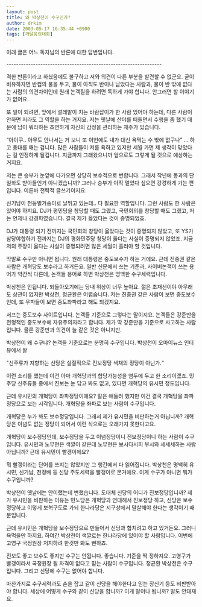 ```yaml
---
layout: post
title: 왜 박상천이 수구인가?
author: drkim
date: 2003-05-17 16:35:44 +0900
tags: [깨달음의대화]
---
```

이래 글은 어느 독자님의 반론에 대한 답변입니다.
  
\---\---\---\---\---\---\---\---\---\---\---\---\---\---\---\---\---\---\---\---\----
  
격한 반론이라고 하셨음에도 불구하고 저와 의견이 다른 부분을 발견할 수 없군요. 굳이 비유하자면 반컵의 물을 두고, 물이 아직도 반이나 남았다는 사람과, 물이 반 밖에 없다는 사람의 의견차이인데 원래 논객질을 하려면 독하게 가야 합니다. 안그러면 할 이야기가 없어요.
  

  
또 일이 되려면, 앞에서 설레발이 치는 바람잡이가 한 사람 있어야 하는데, 다른 사람이 안하면 저라도 그 역할을 하는 거지요. 저는 옛날에 산야를 떠돌면서 수행을 좀 했기 때문에 남이 뭐라하든 초연하게 자신의 감정을 관리하는 재주가 있습니다.
  

  
“아이쿠.. 아무도 안나서는 거 보니 또 이번에도 내가 대신 욕먹는 수 밖에 없구나” ... 하고 총대를 매는 겁니다. 많은 사람들이 저를 욕하고 있지만 세월 가면 제 생각이 맞았다는 걸 인정하게 될겁니다. 지금까지 그래왔으니까 앞으로도 그렇게 될 것으로 예상하는 거지요.
  

  
저는 큰 승부가 눈앞에 다가오면 상당히 보수적으로 변합니다. 그래서 작년에 몽과의 단일화도 받아들인거 아니겠습니까? 그러나 승부가 아직 멀었다 싶으면 강경하게 가는 편입니다. 이른바 전략적 글쓰기이지요.
  

  
신기남이 천둥벌거숭이로 날뛰고 있는데.. 다 필요한 역할입니다. 그런 사람도 한 사람은 있어야 하지요. DJ가 평민당을 창당할 때도 그랬고, 국민회의를 창당할 때도 그랬고, 저는 언제나 강경파였습니다. 결국 제가 옳았다는 것이 증명되었죠.
  

  
DJ가 대통령 되기 전까지는 국민회의 창당이 옳았다는 것이 증명되지 않았고, 또 YS가 삼당야합하기 전까지는 DJ의 평화민주당 창당이 옳다는 사실이 증명되지 않았죠. 지금 저의 주장이 옳다는 사실이 증명되려면 많은 세월이 흘러야 할 것입니다.
  

  
막말로 수구만 아니면 됩니다. 원래 대통령은 중도보수가 하는 거에요. 근데 진중권 같은 사람은 개혁당도 보수라고 하거든요. 일반 신문에서 쓰는 기준과, 사이버논객이 쓰는 용어가 약간씩 다른데, 논객들 용어로 하면 박상천은 명백한 수구세력입니다.
  

  
박상천은 안됩니다. 되돌아오기에는 당내 위상이 너무 높아요. 젊은 초재선이야 아무래도 상관이 없지만 박상천, 정균환은 어렵습니다. 저는 진중권 같은 사람이 보면 중도보수인데, 또 우파들이 보면 중도좌파라고 해도 되겠지요.
  

  
서프는 중도보수 사이트입니다. 논객들 기준으로 그렇다는 말이지요. 논객들은 강준만을 전형적인 중도보수에 자유주의자라고 합니다. 제가 딱 강준만을 기준으로 사고하는 사람입니다. 물론 강준만과 의견이 늘 같은 것은 아니지만.
  

  
박상천이 왜 수구냐? 논객들 기준으로는 분명히 수구입니다. 박상천이 오마이뉴스 인터뷰에서 왈
  

  
"신주류가 지향하는 신당은 실질적으로 진보정당 색채의 정당이 아닌가.“
  

  
이런 소리를 했는데 이건 아마 개혁당과의 합당가능성을 염두에 두고 한 소리이겠죠. 민주당 신주류들 중에서 진보는 눈 닦고 봐도 없고, 있다면 개혁당의 유시민 정도입니다.
  

  
근데 유시민의 개혁당이 좌파정당이에요? 말은 애둘러 했지만 이건 결국 개혁당을 좌파정당으로 보는 시각입니다. 개혁당을 좌파로 보는 사람이 수구입니다.
  

  
개혁당은 누가 봐도 보수정당입니다. 그래서 제가 유시민을 비판하는거 아닙니까? 개혁당은 이념도 없는 정당이 되어서 이런 식으로는 오래가지 못한다고요.
  

  
개혁당이 보수정당인데, 보수정당을 두고 이념정당이니 진보정당이니 하는 사람이 수구입니다. 유시민과 노무현은 색깔이 같은데 노무현은 보시다시피 부시와 세세세하는 사람 아닙니까? 근데 유시민이 빨갱이에요?
  

  
뭐 빨갱이라는 단어를 쓰지는 않았지만 그 행간에서 다 읽어집니다. 박상천은 명백히 유시민, 신기남, 천정배 등 신당 주도세력을 빨갱이로 몬거에요. 이게 수구가 아니면 뭐가 수구입니까?
  

  
박상천이 옛날에는 안이랬는데 변했습니다. 도대체 신당의 어디가 진보정당입니까? 제가 유시민을 비판하는 이유는 민노당은 개혁당과 연대해서 진보정당 하고, 신당은 보수정당하고 이렇게 보혁구도로 가되 한나라당은 지구상에서 말살해야 한다는 생각이기 때문입니다.
  

  
근데 유시민은 개혁당을 보수정당으로 만들어서 신당과 합치려고 하고 있거든요. 그러니 욕먹을만 하지요. 하여간 박상천이 색깔로는 한나라당에 있어야 할 사람입니다. 이번에 고영구 국정원장 저지하려 한것만 봐도 뻔하죠.
  

  
진보도 좋고 보수도 좋지만 수구는 안됩니다. 좋습니다. 기준을 딱 정하지요. 고영구가 빨갱이라서 국정원장 될 자격이 없다고 믿는 사람이 수구입니다. 정균환 박상천은 수구입니다. 그리고 신당에 수구는 없어야 합니다.
  

  
마찬가지로 수구세력과도 손을 잡고 같이 신당을 해야한다고 믿는 장신기 등도 비판받아야 합니다. 세상에 어떻게 수구와 같이 신당을 합니까? 이게 말이나 됩니까? 말도 안돼재요.